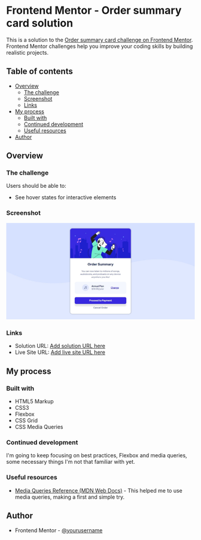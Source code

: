 # Frontend Mentor - Order summary card solution

This is a solution to the [Order summary card challenge on Frontend Mentor](https://www.frontendmentor.io/challenges/order-summary-component-QlPmajDUj). Frontend Mentor challenges help you improve your coding skills by building realistic projects. 

## Table of contents

- [Overview](#overview)
  - [The challenge](#the-challenge)
  - [Screenshot](#screenshot)
  - [Links](#links)
- [My process](#my-process)
  - [Built with](#built-with)
  - [Continued development](#continued-development)
  - [Useful resources](#useful-resources)
- [Author](#author)

## Overview

### The challenge

Users should be able to:

- See hover states for interactive elements

### Screenshot

![](docs/images/screenshot.jpg)

### Links

- Solution URL: [Add solution URL here](https://your-solution-url.com)
- Live Site URL: [Add live site URL here](https://your-live-site-url.com)

## My process

### Built with

- HTML5 Markup
- CSS3
- Flexbox
- CSS Grid
- CSS Media Queries

### Continued development

I'm going to keep focusing on best practices, Flexbox and media queries, some necessary things I'm not that familiar with yet.

### Useful resources

- [Media Queries Reference (MDN Web Docs)](https://developer.mozilla.org/en-US/docs/Web/CSS/Media_Queries/Using_media_queries) - This helped me to use media queries, making a first and simple try.


## Author

- Frontend Mentor - [@yourusername](https://www.frontendmentor.io/profile/yourusername)
